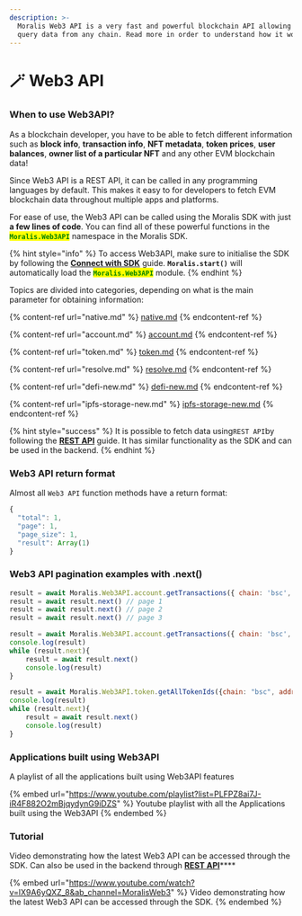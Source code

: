 ```yaml
---
description: >-
  Moralis Web3 API is a very fast and powerful blockchain API allowing you to
  query data from any chain. Read more in order to understand how it works.
---
```


# 🪄 Web3 API

### When to use Web3API?

As a blockchain developer, you have to be able to fetch different information such as **block info**, **transaction info**, **NFT metadata**, **token prices**, **user balances**, **owner list of a particular NFT** and any other EVM blockchain data!

Since Web3 API is a REST API, it can be called in any programming languages by default. This makes it easy to for developers to fetch EVM blockchain data throughout multiple apps and platforms.

For ease of use, the Web3 API can be called using the Moralis SDK with just **a few lines of code**. You can find all of these powerful functions in the <mark style="color:green;">**`Moralis.Web3API`**</mark> namespace in the Moralis SDK.

{% hint style="info" %}
To access Web3API, make sure to initialise the SDK by following the [**Connect with SDK**](../connect-the-sdk/) guide. **`Moralis.start()`** will automatically load the <mark style="color:green;">**`Moralis.Web3API`**</mark> module.
{% endhint %}

Topics are divided into categories, depending on what is the main parameter for obtaining information:

{% content-ref url="native.md" %}
[native.md](native.md)
{% endcontent-ref %}

{% content-ref url="account.md" %}
[account.md](account.md)
{% endcontent-ref %}

{% content-ref url="token.md" %}
[token.md](token.md)
{% endcontent-ref %}

{% content-ref url="resolve.md" %}
[resolve.md](resolve.md)
{% endcontent-ref %}

{% content-ref url="defi-new.md" %}
[defi-new.md](defi-new.md)
{% endcontent-ref %}

{% content-ref url="ipfs-storage-new.md" %}
[ipfs-storage-new.md](ipfs-storage-new.md)
{% endcontent-ref %}

{% hint style="success" %}
It is possible to fetch data using`REST API`by following the [**REST API**](moralis-web3-api-rest.md) guide. It has similar functionality as the SDK and can be used in the backend.
{% endhint %}

### Web3 API return format

Almost all `Web3 API` function methods have a return format:

```javascript
{
  "total": 1,
  "page": 1,
  "page_size": 1,
  "result": Array(1)
}
```

### Web3 API pagination examples with .next()
```javascript
result = await Moralis.Web3API.account.getTransactions({ chain: 'bsc', address:'0x322FAa41ed28E189D8816f27d9eB5F003E3ff83F' })
result = await result.next() // page 1
result = await result.next() // page 2
result = await result.next() // page 3
```

```javascript
result = await Moralis.Web3API.account.getTransactions({ chain: 'bsc', address:'0x322FAa41ed28E189D8816f27d9eB5F003E3ff83F' })
console.log(result)
while (result.next){
    result = await result.next()
    console.log(result)
}
```

```javascript
result = await Moralis.Web3API.token.getAllTokenIds({chain: "bsc", address: "0xD80EdcF7C73B43852dA39497a6B5E9cbA1Edf39e"})
console.log(result)
while (result.next){
    result = await result.next()
    console.log(result)
}
```

### Applications built using Web3API

A playlist of all the applications built using Web3API features

{% embed url="https://www.youtube.com/playlist?list=PLFPZ8ai7J-iR4F882O2mBjqydynG9iDZS" %}
Youtube playlist with all the Applications built using the Web3API
{% endembed %}

### Tutorial

Video demonstrating how the latest Web3 API can be accessed through the SDK. Can also be used in the backend through [**REST API**](moralis-web3-api-rest.md)\*\*\*\*

{% embed url="https://www.youtube.com/watch?v=lX9A6yQXZ_8&ab_channel=MoralisWeb3" %}
Video demonstrating how the latest Web3 API can be accessed through the SDK.
{% endembed %}
